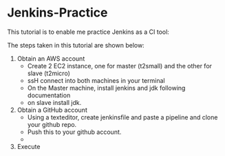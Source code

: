 # Jenkins-Practice
This tutorial is to enable me practice Jenkins as a CI tool: 

The steps taken in this tutorial are shown below:
1. Obtain an AWS account 
    - Create 2 EC2 instance, one for master (t2small) and the other for slave (t2micro)
    - ssH connect into both machines in your terminal
    - On the Master machine, install jenkins and jdk following documentation
    - on slave install jdk.
2. Obtain a GitHub account
    - Using a texteditor, create jenkinsfile and paste a pipeline and clone your github repo.
    - Push this to your github account.
    - 
3. Execute 
